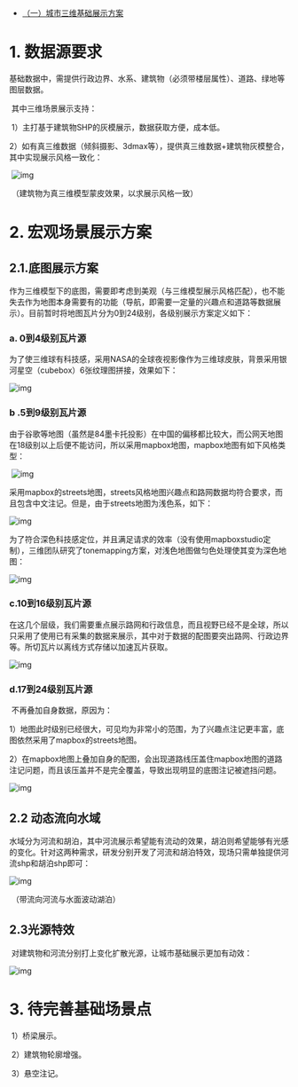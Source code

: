 - [（一）城市三维基础展示方案](https://www.cnblogs.com/naaoveGIS/p/10918411.html)

# 1. 数据源要求

​    基础数据中，需提供行政边界、水系、建筑物（必须带楼层属性）、道路、绿地等图层数据。

​    其中三维场景展示支持：

​    1）主打基于建筑物SHP的灰模展示，数据获取方便，成本低。

​    2）如有真三维数据（倾斜摄影、3dmax等），提供真三维数据+建筑物灰模整合，其中实现展示风格一致化：

​    ![img](https://img2018.cnblogs.com/blog/656746/201905/656746-20190524152509125-865841799.png)

​               （建筑物为真三维模型蒙皮效果，以求展示风格一致）

# 2. 宏观场景展示方案

## 2.1.底图展示方案

​    作为三维模型下的底图，需要即考虑到美观（与三维模型展示风格匹配），也不能失去作为地图本身需要有的功能（导航，即需要一定量的兴趣点和道路等数据展示）。目前暂时将地图瓦片分为0到24级别，各级别展示方案定义如下：

### a. 0到4级别瓦片源

​    为了使三维球有科技感，采用NASA的全球夜视影像作为三维球皮肤，背景采用银河星空（cubebox）6张纹理图拼接，效果如下：

   ![img](https://img2018.cnblogs.com/blog/656746/201905/656746-20190524152538942-962413178.png)

### b .5到9级别瓦片源

​    由于谷歌等地图（虽然是84墨卡托投影）在中国的偏移都比较大，而公网天地图在18级别以上后便不能访问，所以采用mapbox地图，mapbox地图有如下风格类型：

​                       ![img](https://img2018.cnblogs.com/blog/656746/201905/656746-20190524152613045-889789549.png)      

​    采用mapbox的streets地图，streets风格地图兴趣点和路网数据均符合要求，而且包含中文注记。但是，由于streets地图为浅色系，如下：

   ![img](https://img2018.cnblogs.com/blog/656746/201905/656746-20190524152625467-1158740299.png)   

​    为了符合深色科技感定位，并且满足请求的效率（没有使用mapboxstudio定制），三维团队研究了tonemapping方案，对浅色地图做匀色处理使其变为深色地图：

   ![img](https://img2018.cnblogs.com/blog/656746/201905/656746-20190524152635839-378322594.png)

### c.10到16级别瓦片源

​    在这几个层级，我们需要重点展示路网和行政信息，而且视野已经不是全球，所以只采用了使用已有采集的数据来展示，其中对于数据的配图要突出路网、行政边界等。所切瓦片以离线方式存储以加速瓦片获取。

   ![img](https://img2018.cnblogs.com/blog/656746/201905/656746-20190524152704777-1128175875.png)

### d.17到24级别瓦片源

​    不再叠加自身数据，原因为：

​    1）地图此时级别已经很大，可见均为非常小的范围，为了兴趣点注记更丰富，底图依然采用了mapbox的streets地图。

​    2）在mapbox地图上叠加自身的配图，会出现道路线压盖住mapbox地图的道路注记问题，而且该压盖并不是完全覆盖，导致出现明显的底图注记被遮挡问题。

   ![img](https://img2018.cnblogs.com/blog/656746/201905/656746-20190524152721319-725958256.png)

## 2.2 动态流向水域

​    水域分为河流和胡泊，其中河流展示希望能有流动的效果，胡泊则希望能够有光感的变化。针对这两种需求，研发分别开发了河流和胡泊特效，现场只需单独提供河流shp和胡泊shp即可：

   ![img](https://img2018.cnblogs.com/blog/656746/201905/656746-20190524152755834-318988672.png)

​                        （带流向河流与水面波动湖泊）

## 2.3光源特效

​    对建筑物和河流分别打上变化扩散光源，让城市基础展示更加有动效：

   ![img](https://img2018.cnblogs.com/blog/656746/201905/656746-20190524152846604-630679322.png)

# 3. 待完善基础场景点

​    1）桥梁展示。

​    2）建筑物轮廓增强。

​    3）悬空注记。